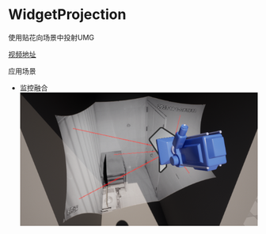 # WidgetProjection
使用贴花向场景中投射UMG  

[视频地址](https://www.bilibili.com/video/BV1uj411a78F)

应用场景
- 监控融合    
![](Images/preview.png)
